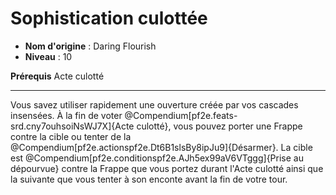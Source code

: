# Sophistication culottée

 * **Nom d'origine** : Daring Flourish
 * **Niveau** : 10


<p><span id="ctl00_MainContent_DetailedOutput"><strong>Prérequis</strong> Acte culotté<br></span></p>
<hr>
<p>Vous savez utiliser rapidement une ouverture créée par vos cascades insensées. À la fin de voter @Compendium[pf2e.feats-srd.cny7ouhsoiNsWJ7X]{Acte culotté}, vous pouvez porter une Frappe contre la cible ou tenter de la @Compendium[pf2e.actionspf2e.Dt6B1slsBy8ipJu9]{Désarmer}. La cible est @Compendium[pf2e.conditionspf2e.AJh5ex99aV6VTggg]{Prise au dépourvue} contre la Frappe que vous portez durant l'Acte culotté ainsi que la suivante que vous tenter à son enconte avant la fin de votre tour.&nbsp;</p>